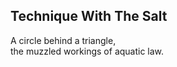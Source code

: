 Technique With The Salt
-----------------------
A circle behind a triangle,  
the muzzled workings of aquatic law.  
